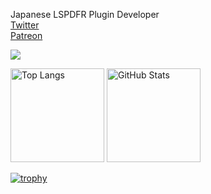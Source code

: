 Japanese LSPDFR Plugin Developer<br/>
[Twitter](https://twitter.com/DekoKiyomori)<br/>
[Patreon](https://www.patreon.com/DekoKiyo)<br/>

![](https://github-profile-summary-cards.vercel.app/api/cards/profile-details?username=DekoKiyo&theme=onedark)

<p align="left"> 
  <img alt="Top Langs" height="150px" src="https://github-readme-stats.vercel.app/api/top-langs/?username=DekoKiyo&theme=onedark" />
  <img alt="GitHub Stats" height="150px" src="https://github-readme-stats.vercel.app/api?username=DekoKiyo&theme=onedark&show_icons=true" />
</p>

[![trophy](https://github-profile-trophy.vercel.app/?username=DekoKiyo&theme=onedark&column=7)](https://github.com/ryo-ma/github-profile-trophy)
